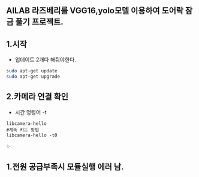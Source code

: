 ## AILAB 라즈베리를 VGG16,yolo모델 이용하여 도어락 잠금 풀기 프로젝트.

## 1.시작
 * 업데이트 2개다 해줘야한다.
```bash
sudo apt-get update
sudo apt-get upgrade
```

## 2.카메라 연결 확인
  * 시간 명령어 -t
```bush
libcamera-hello
#계속 키는 방법
libcamera-hello -t0
```



✨
## 1.전원 공급부족시 모듈실행 에러 남.

